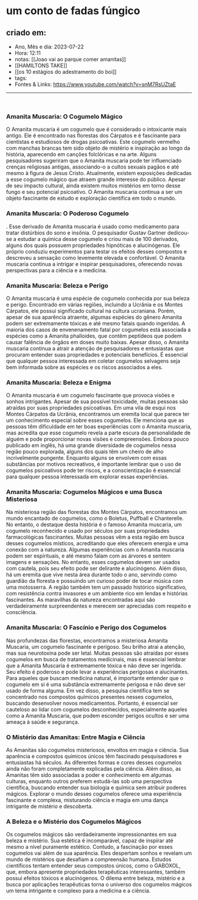 # um conto de fadas fúngico

## criado em: 
-  Ano, Mês e dia: 2023-07-22
- Hora: 12:11
- notas: [[Joao vai ao parque comer amanitas]]
- [[HAMILTONS TAKE]]
- [[os 10 estágios do adestramento do boi]]
- tags: 
- Fontes & Links: https://www.youtube.com/watch?v=snM7RsUZtaE
---

 <br><h3> Amanita Muscaria: O Cogumelo Mágico </h3> O Amanita muscaria é um cogumelo que é considerado o intoxicante mais antigo. Ele é encontrado nas florestas dos Cárpatos e é fascinante para cientistas e estudiosos de drogas psicoativas. Este cogumelo vermelho com manchas brancas tem sido objeto de mistério e inspiração ao longo da história, aparecendo em canções folclóricas e na arte. Alguns pesquisadores sugeriram que o Amanita muscaria pode ter influenciado crenças religiosas antigas, associando-o a cultos sexuais pagãos e até mesmo à figura de Jesus Cristo. Atualmente, existem exposições dedicadas a esse cogumelo mágico que atraem grande interesse do público. Apesar de seu impacto cultural, ainda existem muitos mistérios em torno desse fungo e seu potencial psicoativo. O Amanita muscaria continua a ser um objeto fascinante de estudo e exploração científica em todo o mundo. 
 <br><h3> Amanita Muscaria: O Poderoso Cogumelo </h3> . Esse derivado de Amanita muscaria é usado como medicamento para tratar distúrbios do sono e insônia. O pesquisador Gustav Gartner dedicou-se a estudar a química desse cogumelo e criou mais de 100 derivados, alguns dos quais possuem propriedades hipnóticas e alucinógenas. Ele próprio conduziu experimentos para testar os efeitos desses compostos e descreveu a sensação como levemente elevada e confortável. O Amanita muscaria continua a intrigar e inspirar pesquisadores, oferecendo novas perspectivas para a ciência e a medicina. 
 <br><h3> Amanita Muscaria: Beleza e Perigo </h3> O Amanita muscaria é uma espécie de cogumelo conhecida por sua beleza e perigo. Encontrado em várias regiões, incluindo a Ucrânia e os Montes Cárpatos, ele possui significado cultural na cultura ucraniana. Porém, apesar de sua aparência atraente, algumas espécies do gênero Amanita podem ser extremamente tóxicas e até mesmo fatais quando ingeridas. A maioria dos casos de envenenamento fatal por cogumelos está associada a espécies como a Amanita phalloides, que contêm peptídeos que podem causar falência de órgãos em doses muito baixas. Apesar disso, o Amanita muscaria continua a atrair a atenção de pesquisadores e entusiastas que procuram entender suas propriedades e potenciais benefícios. É essencial que qualquer pessoa interessada em coletar cogumelos selvagens seja bem informada sobre as espécies e os riscos associados a eles. 
 <br><h3> Amanita Muscaria: Beleza e Enigma </h3> O Amanita muscaria é um cogumelo fascinante que provoca visões e sonhos intrigantes. Apesar de sua possível toxicidade, muitas pessoas são atraídas por suas propriedades psicoativas. Em uma vila de esqui nos Montes Cárpatos da Ucrânia, encontramos um eremita local que parece ter um conhecimento especial sobre esses cogumelos. Ele menciona que as pessoas têm dificuldade em ter boas experiências com o Amanita muscaria, mas acredita que esse cogumelo revela a parte escura da personalidade de alguém e pode proporcionar novas visões e compreensões. Embora pouco publicado em inglês, há uma grande diversidade de cogumelos nessa região pouco explorada, alguns dos quais têm um cheiro de alho incrivelmente pungente. Enquanto alguns se envolvem com essas substâncias por motivos recreativos, é importante lembrar que o uso de cogumelos psicoativos pode ter riscos, e a conscientização é essencial para qualquer pessoa interessada em explorar essas experiências. 
 <br><h3> Amanita Muscaria: Cogumelos Mágicos e uma Busca Misteriosa </h3> Na misteriosa região das florestas dos Montes Cárpatos, encontramos um mundo encantado de cogumelos, como o Boletus, Puffball e Chanterelle. No entanto, o destaque desta história é o famoso Amanita muscaria, um cogumelo reconhecido e usado por séculos por suas propriedades farmacológicas fascinantes. Muitas pessoas vêm a esta região em busca desses cogumelos místicos, acreditando que eles oferecem energia e uma conexão com a natureza. Algumas experiências com o Amanita muscaria podem ser espirituais, e até mesmo falam com as árvores e sentem imagens e sensações. No entanto, esses cogumelos devem ser usados com cautela, pois seu efeito pode ser delirante e alucinógeno. Além disso, há um eremita que vive nesta área durante todo o ano, servindo como guardião da floresta e possuindo um curioso poder de tocar música com uma motosserra. A região também tem um passado histórico significativo, com resistência contra invasores e um ambiente rico em lendas e histórias fascinantes. As maravilhas da natureza encontradas aqui são verdadeiramente surpreendentes e merecem ser apreciadas com respeito e consciência. 
 <br><h3> Amanita Muscaria: O Fascínio e Perigo dos Cogumelos </h3> Nas profundezas das florestas, encontramos a misteriosa Amanita Muscaria, um cogumelo fascinante e perigoso. Seu brilho atrai a atenção, mas sua neurotoxina pode ser letal. Muitas pessoas são atraídas por esses cogumelos em busca de tratamentos medicinais, mas é essencial lembrar que a Amanita Muscaria é extremamente tóxica e não deve ser ingerida. Seu efeito é poderoso e pode levar a experiências perigosas e alucinantes. Para aqueles que buscam medicina natural, é importante entender que o cogumelo em si é uma substância extremamente perigosa e não deve ser usado de forma alguma. Em vez disso, a pesquisa científica tem se concentrado nos compostos químicos presentes nesses cogumelos, buscando desenvolver novos medicamentos. Portanto, é essencial ser cauteloso ao lidar com cogumelos desconhecidos, especialmente aqueles como a Amanita Muscaria, que podem esconder perigos ocultos e ser uma ameaça à saúde e segurança. 
 <br><h3> O Mistério das Amanitas: Entre Magia e Ciência </h3> As Amanitas são cogumelos misteriosos, envoltos em magia e ciência. Sua aparência e compostos químicos únicos têm fascinado pesquisadores e entusiastas há séculos. As diferentes formas e cores desses cogumelos ainda não foram completamente explicadas pela ciência. Além disso, as Amanitas têm sido associadas a poder e conhecimento em algumas culturas, enquanto outros preferem estudá-las sob uma perspectiva científica, buscando entender sua biologia e química sem atribuir poderes mágicos. Explorar o mundo desses cogumelos oferece uma experiência fascinante e complexa, misturando ciência e magia em uma dança intrigante de mistério e descoberta. 
 <br><h3> A Beleza e o Mistério dos Cogumelos Mágicos </h3> Os cogumelos mágicos são verdadeiramente impressionantes em sua beleza e mistério. Sua estética é incomparável, capaz de inspirar até mesmo a nível puramente estético. Contudo, a fascinação por esses cogumelos vai além de sua aparência. Eles despertam sonhos e revelam um mundo de mistérios que desafiam a compreensão humana. Estudos científicos tentam entender seus compostos únicos, como o GABOXOL, que, embora apresente propriedades terapêuticas interessantes, também possui efeitos tóxicos e alucinógenos. O dilema entre beleza, mistério e a busca por aplicações terapêuticas torna o universo dos cogumelos mágicos um tema intrigante e complexo para a medicina e a ciência. 